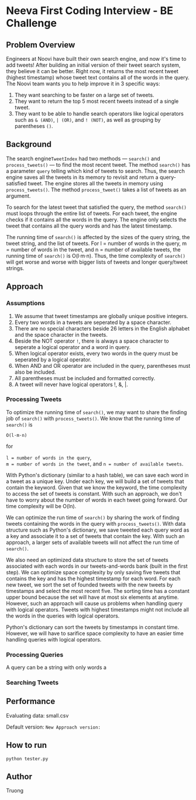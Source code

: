 # Neeva First Coding Interview - BE Challenge

## Problem Overview

Engineers at Noovi have built their own search engine, and now it's time to add tweets! After building an initial version of their tweet search system, they believe it can be better. Right now, it returns the most recent tweet (highest timestamp) whose tweet text contains all of the words in the query. The Noovi team wants you to help improve it in 3 specific ways:

1. They want searching to be faster on a large set of tweets.
2. They want to return the top 5 most recent tweets instead of a single tweet.
3. They want to be able to handle search operators like logical operators such as `& (AND)`, `| (OR)`, and `! (NOT)`, as well as grouping by parentheses `()`.

## Background

The search engine`TweetIndex` had two methods — `search()` and `process_tweets()` — to find the most recent tweet. The method  `search()` has a parameter `query` telling which kind of tweets to search. Thus, the search engine saves all the tweets in its memory to revisit and return a query-satisfied tweet. The engine stores all the tweets in memory using `process_tweets()`. The method `process_tweet()` takes a list of tweets as an argument.

To search for the latest tweet that satisfied the query, the method `search()` must loops through the entire list of tweets. For each tweet, the engine checks if it contains all the words in the query. The engine only selects the tweet that contains all the query words and has the latest timestamp.

The running time of `search()` is affected by the sizes of the query string, the tweet string, and the list of tweets. For l = number of words in the query,  m = number of words in the tweet, and n = number of available tweets, the running time of `search()` is O(l·m·n). Thus, the time complexity of `search()` will get worse and worse with bigger lists of tweets and longer query/tweet strings. 

## Approach

### Assumptions

1. We assume that tweet timestamps are globally unique positive integers.
2. Every two words in a tweets are seperated by a space character.
3. There are no special characters beside 26 letters in the English alphabet and the space character in the tweets.
4. Beside the NOT operator `!`, there is always a space character to seperate a logical operator and a word in query.
5. When logical operator exists, every two words in the query must be seperated by a logical operator.
6. When AND and OR operator are included in the query, parentheses must also be included.
7. All parentheses must be included and formatted correctly.
8. A tweet will never have logical operators !, &, |.

### Processing Tweets

To optimize the running time of `search()`, we may want to share the finding job of `search()` with `process_tweets()`. We know that the running time of `search()` is 

`O(l·m·n)` 

for 

`l = number of words in the query`,  
`m = number of words in the tweet`, and 
`n = number of available tweets`. 

With Python's dictionary (similar to a hash table),  we can save each word in a tweet as a unique key. Under each key, we will build a set of tweets that contain the keyword. Given that we know the keyword, the time complexity to access the set of tweets is constant. With such an approach, we don't have to worry about the number of words in each tweet going forward. Our time complexity will be O(ln).

We can optimize the run time of `search()` by sharing the work of finding tweets containing the words in the query with `process_tweets()`. With data structure such as Python's dictionary, we save tweeted each query word as a key and associate it to a set of tweets that contain the key. With such an approach, a larger sets of available tweets will not affect the run time of `search()`.

We also need an optimized data structure to store the set of tweets associated with each words in our tweets-and-words bank (built in the first step). We can optimize space complexity by only saving five tweets that contains the key and has the highest timestamp for each word. For each new tweet, we sort the set of founded tweets with the new tweets by timestamps and select the most recent five. The sorting time has a constant upper bound because the set will have at most six elements at anytime. However, such an approach will cause us problems when handling query with logical operators. Tweets with highest timestamps might not include all the words in the queries with logical operators. 

Python's dictionary can sort the tweets by timestamps in constant time. However, we will have to sarifice space complexity to have an easier time handling queries with logical operators. 

### Processing Queries

A query can be a string with only words a

### Searching Tweets


## Performance

Evaluating data: small.csv

Default version:
``
New Approach version:
``

## How to run

`
python tester.py
`

## Author

Truong
